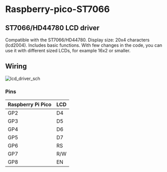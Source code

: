 # Raspberry-pico-ST7066
## ST7066/HD44780  LCD driver

Compatible with the ST7066/HD44780.
Display size: 20x4 characters (lcd2004). Includes basic functions. With few changes in the code, you can use it with different sized LCDs, for example 16x2 or smaller.

## Wiring

![lcd_driver_sch](https://user-images.githubusercontent.com/60490314/151700925-a0e5e7c1-ec73-4d8c-a68e-6113c827f622.png)

### Pins

| Raspberry Pi Pico  | LCD |
| ------------- | ------------- |
| GP2  | D4 |
| GP3  | D5 |
| GP4  | D6  |
| GP5  | D7  |
| GP6  | RS  |
| GP7  | R/W |
| GP8  | EN  |

